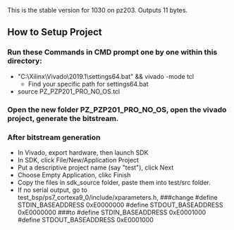 This is the stable version for 1030 on pz203. Outputs 11 bytes.

## How to Setup Project

### Run these Commands in CMD prompt one by one within this directory:
- "C:\Xilinx\Vivado\2019.1\settings64.bat" && vivado -mode tcl
    - Find your specific path for settings64.bat   
- source PZ_PZP201_PRO_NO_OS.tcl

### Open the new folder PZ_PZP201_PRO_NO_OS, open the vivado project, generate the bitstream.

### After bitstream generation
- In Vivado, export hardware, then launch SDK
- In SDK, click File/New/Application Project
- Put a descriptive project name (say "test"), click Next
- Choose Empty Application, clikc Finish
- Copy the files in sdk_source folder, paste them into test/src folder.
- If no serial output, go to test_bsp/ps7_cortexa9_0/include/xparameters.h, ###change
#define STDIN_BASEADDRESS 0xE0000000
#define STDOUT_BASEADDRESS 0xE0000000
###to
#define STDIN_BASEADDRESS 0xE0001000
#define STDOUT_BASEADDRESS 0xE0001000


